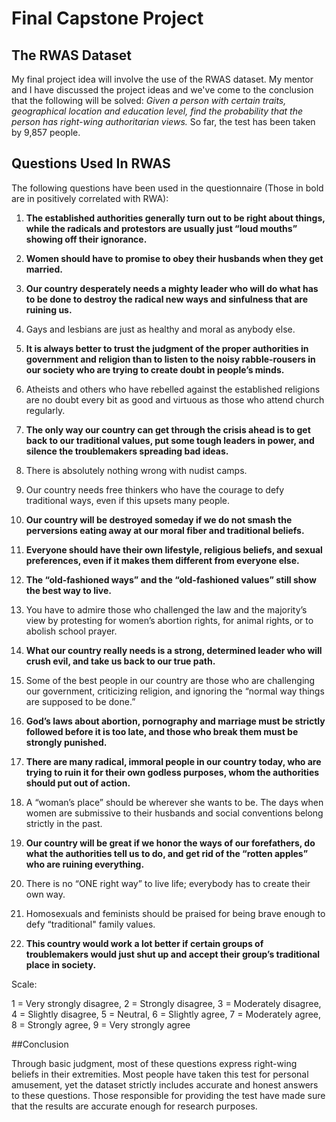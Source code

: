 # Final Capstone Project
## The RWAS Dataset

My final project idea will involve the use of the RWAS dataset. My mentor and I have discussed the project ideas and we've come to the conclusion that the following will be solved: <i> Given a person with certain traits, geographical location and education level, find the probability that the person has right-wing authoritarian views.</i> So far, the test has been taken by 9,857 people. 

## Questions Used In RWAS
The following questions have been used in the questionnaire (Those in bold are in positively correlated with RWA):

 1. <b>The established authorities generally turn out to be right about things, while the radicals and protestors are usually just “loud mouths” showing off their ignorance.</b>  

2. <b>Women should have to promise to obey their husbands when they get married.</b>

3. <b>Our country desperately needs a mighty leader who will do what has to be done to destroy the radical new ways and  sinfulness that are ruining us. </b>

4. Gays and lesbians are just as healthy and moral as anybody else.

5. <b>It is always better to trust the judgment of the proper authorities in government and religion than to listen to the noisy rabble-rousers in our society who are trying to create doubt in people’s minds.</b> 

6. Atheists and others who have rebelled against the established religions are no doubt every bit as good and virtuous as those who attend church regularly.

7. <b>The only way our country can get through the crisis ahead is to get back to our traditional values, put some tough leaders in power, and silence the troublemakers spreading bad ideas.</b>

8. There is absolutely nothing wrong with nudist camps.
 
9. Our country needs free thinkers who have the courage to defy traditional ways, even if this upsets many people.

10. <b>Our country will be destroyed someday if we do not smash the perversions eating away at our moral fiber and traditional beliefs.</b>

11. <b>Everyone should have their own lifestyle, religious beliefs, and sexual preferences, even if it makes them different from everyone else.</b>

12. <b>The “old-fashioned ways” and the “old-fashioned values” still show the best way to live.</b>

13. You have to admire those who challenged the law and the majority’s view by protesting for women’s abortion rights, for animal rights, or to abolish school prayer. 

14. <b>What our country really needs is a strong, determined leader who will crush evil, and take us back to our true path.</b> 
 
15. Some of the best people in our country are those who are challenging our government, criticizing religion, and ignoring the “normal way things are supposed to be done.”

16. <b>God’s laws about abortion, pornography and marriage must be strictly followed before it is too late, and those who break them must be strongly punished. </b>

17. <b>There are many radical, immoral people in our country today, who are trying to ruin it for their own godless purposes, whom the authorities should put out of action.</b>

18. A “woman’s place” should be wherever she wants to be.  The days when women are submissive to their husbands and social conventions belong strictly in the past.

19. <b>Our country will be great if we honor the ways of our forefathers, do what the authorities tell us to do, and get rid  of the “rotten apples” who are ruining everything.</b>

20. There is no “ONE right way” to live life; everybody has to create their own way.
 
21. Homosexuals and feminists should be praised for being brave enough to defy “traditional" family values.

22. <b>This country would work a lot better if certain groups of troublemakers would just shut up and accept their group’s traditional place in society.</b>

Scale:

1 = Very strongly disagree,
2 = Strongly disagree,
3 = Moderately disagree,
4 = Slightly disagree,
5 = Neutral,
6 = Slightly agree,
7 = Moderately agree,
8 = Strongly agree,
9 = Very strongly agree
                        
##Conclusion

Through basic judgment, most of these questions express right-wing beliefs in their extremities. Most people have taken this test for personal amusement, yet the dataset strictly includes accurate and honest answers to these questions. Those responsible for providing the test have made sure that the results are accurate enough for research purposes. 



